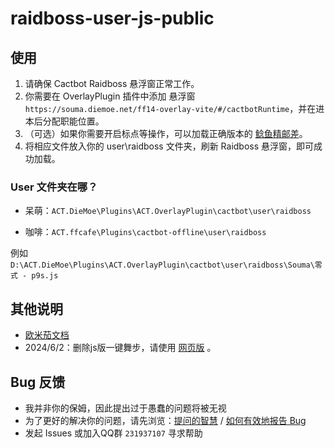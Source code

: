 # raidboss-user-js-public

## 使用

1. 请确保 Cactbot Raidboss 悬浮窗正常工作。
1. 你需要在 OverlayPlugin 插件中添加 悬浮窗 `https://souma.diemoe.net/ff14-overlay-vite/#/cactbotRuntime`，并在进本后分配职能位置。
1. （可选）如果你需要开启标点等操作，可以加载正确版本的 [鲶鱼精邮差](https://github.com/Natsukage/PostNamazu/releases)。
1. 将相应文件放入你的 user\raidboss 文件夹，刷新 Raidboss 悬浮窗，即可成功加载。

### User 文件夹在哪？

- 呆萌：`ACT.DieMoe\Plugins\ACT.OverlayPlugin\cactbot\user\raidboss`

- 咖啡：`ACT.ffcafe\Plugins\cactbot-offline\user\raidboss`

例如 `D:\ACT.DieMoe\Plugins\ACT.OverlayPlugin\cactbot\user\raidboss\Souma\零式 - p9s.js`

## 其他说明

- [欧米茄文档](https://docs.qq.com/doc/DTXZHb1lXcUZ4eXBh)
- 2024/6/2：删除js版一键舞步，请使用 [网页版](https://souma.diemoe.net/ff14-overlay-vue/#/okDncDance) 。

## Bug 反馈

- 我并非你的保姆，因此提出过于愚蠢的问题将被无视
- 为了更好的解决你的问题，请先浏览：[提问的智慧](https://github.com/ryanhanwu/How-To-Ask-Questions-The-Smart-Way/blob/main/README-zh_CN.md) / [如何有效地报告 Bug](https://www.chiark.greenend.org.uk/~sgtatham/bugs-cn.html)
- 发起 Issues 或加入QQ群 `231937107` 寻求帮助

